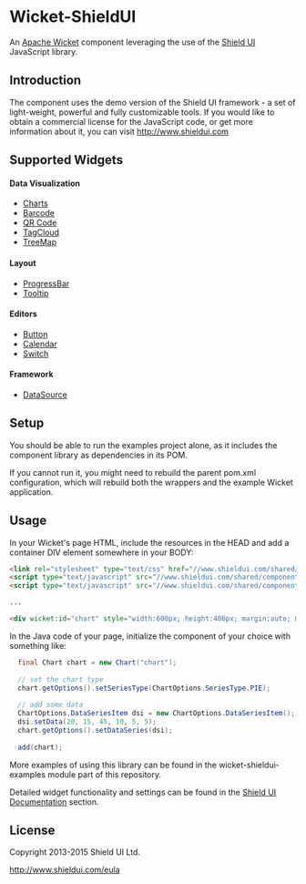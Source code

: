 Wicket-ShieldUI
=====================

An [Apache Wicket](http://wicket.apache.org) component leveraging the use of the [Shield UI](http://www.shieldui.com) JavaScript library.

Introduction
------------
The component uses the demo version of the Shield UI framework - a set of light-weight, powerful and fully customizable tools. 
If you would like to obtain a commercial license for the JavaScript code, or get more information about it, you can visit http://www.shieldui.com

Supported Widgets
-----------------
#### Data Visualization
- [Charts](https://www.shieldui.com/products/chart)
- [Barcode](https://www.shieldui.com/products/barcode)
- [QR Code](https://www.shieldui.com/products/qrcode)
- [TagCloud](https://www.shieldui.com/products/tagcloud)
- [TreeMap](https://www.shieldui.com/products/treemap)

#### Layout
- [ProgressBar](https://www.shieldui.com/products/progressbar)
- [Tooltip](https://www.shieldui.com/products/tooltip)

#### Editors
- [Button](https://www.shieldui.com/products/button)
- [Calendar](https://www.shieldui.com/products/calendar)
- [Switch](https://www.shieldui.com/products/switch)

#### Framework
- [DataSource](https://www.shieldui.com/products/datasource)

Setup
-----
You should be able to run the examples project alone, as it includes the component library as dependencies in its POM.

If you cannot run it, you might need to rebuild the parent pom.xml configuration, which will rebuild both the wrappers and the example Wicket application.

Usage
-----
In your Wicket's page HTML, include the resources in the HEAD and add a container DIV element somewhere in your BODY:
```html
<link rel="stylesheet" type="text/css" href="//www.shieldui.com/shared/components/latest/css/light/all.min.css" />
<script type="text/javascript" src="//www.shieldui.com/shared/components/latest/js/jquery-1.10.2.min.js"></script>
<script type="text/javascript" src="//www.shieldui.com/shared/components/latest/js/shieldui-all.min.js"></script>

...

<div wicket:id="chart" style="width:600px; height:400px; margin:auto; margin-top:50px;"></div>
```

In the Java code of your page, initialize the component of your choice with something like:
```java
  final Chart chart = new Chart("chart");
  
  // set the chart type
  chart.getOptions().setSeriesType(ChartOptions.SeriesType.PIE);
  
  // add some data
  ChartOptions.DataSeriesItem dsi = new ChartOptions.DataSeriesItem();
  dsi.setData(20, 15, 45, 10, 5, 5);
  chart.getOptions().setDataSeries(dsi);
  
  add(chart);
```

More examples of using this library can be found in the wicket-shieldui-examples module part of this repository.

Detailed widget functionality and settings can be found in the [Shield UI Documentation](https://www.shieldui.com/documentation) section.

License
-------
Copyright 2013-2015 Shield UI Ltd.

http://www.shieldui.com/eula
